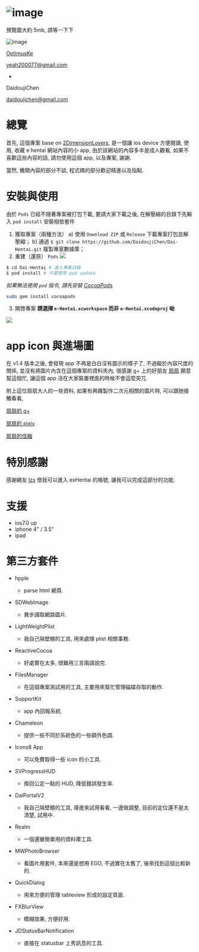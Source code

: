 ![image](https://s3-ap-northeast-1.amazonaws.com/daidoujiminecraft/Daidouji/icon180.png)
======

預覽圖大約 5mb, 請等一下下

![image](https://s3-ap-northeast-1.amazonaws.com/daidoujiminecraft/Daidouji/Dai-Hentai_20141030.gif)

[OptimusKe](https://github.com/OptimusKe)

yeah200077@gmail.com

+

DaidoujiChen

daidoujichen@gmail.com

總覽
======
首先, 這個專案 base on [2DimensionLovers](https://github.com/2DimensionLovers/e-Hentai), 是一個讓 ios device 方便閱讀, 使用, 收藏 e hentai 網站內容的小 app, 由於該網站的內容多半是成人觀看, 如果不喜歡這些內容的話, 請勿使用這個 app, 以及專案, 謝謝.

當然, 撇開內容的部分不談, 程式碼的部分歡迎精進以及指點.

安裝與使用
======
由於 `Pods` 已經不隨著專案被打包下載, 要請大家下載之後, 在解壓縮的目錄下先輸入 `pod install` 安裝相依套件

1. 獲取專案（兩種方法）
 a) 使用 `Download ZIP` 或 `Release` 下載專案打包並解壓縮；
 b) 通過 `$ git clone https://github.com/DaidoujiChen/Dai-Hentai.git` 複製專案數據庫；
2. 重建（還原） `Pods`
  ![](https://s3-ap-northeast-1.amazonaws.com/daidoujiminecraft/Daidouji/%E8%9E%A2%E5%B9%95%E5%BF%AB%E7%85%A7+2016-12-07+%E4%B8%8A%E5%8D%8810.27.08.png)

```bash
$ cd Dai-Hentai # 進入專案目錄
$ pod install # 不要使用 pod update
```

 *如果無法使用 `pod` 指令, 請先安裝 [CocoaPods](https://cocoapods.org/)*

```bash
sudo gem install cocoapods
```
3. 開啓專案
  **請選擇 `e-Hentai.xcworkspace` 而非 `e-Hentai.xcodeproj` 呦**

  ![](https://s3-ap-northeast-1.amazonaws.com/daidoujiminecraft/Daidouji/%E8%9E%A2%E5%B9%95%E5%BF%AB%E7%85%A7+2016-10-22+%E4%B8%8B%E5%8D%8810.26.35.png)

app icon 與進場圖
======
在 v1.4 版本之後, 會發現 app 不再是白白沒有圖示的樣子了, 不過礙於內容尺度的關係, 並沒有將圖片內含在這個專案的資料夾內, 很感謝 g+ 上的好朋友 [扇扇](https://plus.google.com/u/0/+%E8%8F%AF%E6%89%870402/posts) 願意幫這個忙, 讓這個 app 活在大家裝置裡面的時候不會這麼突兀.

附上這位扇扇大人的一些資料, 如果有興趣製作二次元相關的圖片時, 可以跟她接觸看看,

[扇扇的 g+](https://plus.google.com/u/0/+%E8%8F%AF%E6%89%870402/posts)

[扇扇的 pixiv](http://www.pixiv.net/member.php?id=3225409)

[扇扇的信箱](shanshan910402@gmail.com)

特別感謝
======
感謝網友 [lzs](ggg19960720@gmail.com) 借我可以進入 exHentai 的帳號, 讓我可以完成這部分的功能.

支援
======
- ios7.0 up
- iphone 4" / 3.5"
- ipad

第三方套件
======

- hpple
  - parse html 網頁.

- SDWebImage
  - 異步讀取網路圖片.
  
- LightWeightPlist
  - 我自己隔壁棚的工具, 用來處理 plist 相關事務.

- ReactiveCocoa
  - 好處實在太多, 很難用三言兩語說完.

- FilesManager
  - 在這個專案測試用的工具, 主要用來幫忙管理磁碟存取的動作.

- SupportKit
  - app 內回報系統.

- Chameleon
  - 提供一些不同於系統色的一些額外色調.

- Icons8 App
  - 可以免費取得一些 icon 的小工具.

- SVProgressHUD
  - 換回公定一點的 HUD, 降低錯誤發生率.

- DaiPortalV2
  - 我自己隔壁棚的工具, 導進來試用看看, 一邊做調整, 目前的定位還不是太清楚, 試用中.

- Realm
  - 一個還蠻簡單用的資料庫工具.

- MWPhotoBrowser
  - 看圖片用套件, 本來還是想用 EGO, 不過實在太舊了, 後來找到這個比較新的.

- QuickDialog
  - 用來方便的管理 tableview 形成的設定頁面.

- FXBlurView
  - 模糊效果, 方便好用.

- JDStatusBarNotification
  - 直接在 statusbar 上秀訊息的工具.
  
